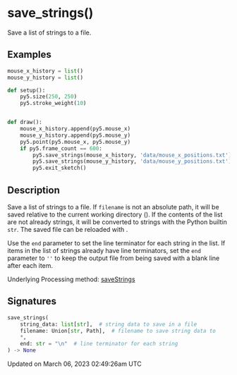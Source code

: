 # save_strings()

Save a list of strings to a file.

## Examples

<div class="example-table">

<div class="example-row"><div class="example-cell-image">

</div><div class="example-cell-code">

```python
mouse_x_history = list()
mouse_y_history = list()

def setup():
    py5.size(250, 250)
    py5.stroke_weight(10)


def draw():
    mouse_x_history.append(py5.mouse_x)
    mouse_y_history.append(py5.mouse_y)
    py5.point(py5.mouse_x, py5.mouse_y)
    if py5.frame_count == 600:
        py5.save_strings(mouse_x_history, 'data/mouse_x_positions.txt')
        py5.save_strings(mouse_y_history, 'data/mouse_y_positions.txt')
        py5.exit_sketch()
```

</div></div>

</div>

## Description

Save a list of strings to a file. If `filename` is not an absolute path, it will be saved relative to the current working directory ([](sketch_sketch_path)). If the contents of the list are not already strings, it will be converted to strings with the Python builtin `str`. The saved file can be reloaded with [](sketch_load_strings).

Use the `end` parameter to set the line terminator for each string in the list. If items in the list of strings already have line terminators, set the `end` parameter to `''` to keep the output file from being saved with a blank line after each item.

Underlying Processing method: [saveStrings](https://processing.org/reference/saveStrings_.html)

## Signatures

```python
save_strings(
    string_data: list[str],  # string data to save in a file
    filename: Union[str, Path],  # filename to save string data to
    *,
    end: str = "\n"  # line terminator for each string
) -> None
```

Updated on March 06, 2023 02:49:26am UTC
